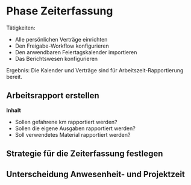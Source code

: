 # Phase Zeiterfassung

Tätigkeiten:

* Alle persönlichen Verträge einrichten
* Den Freigabe-Workflow konfigurieren
* Den anwendbaren Feiertagskalender importieren
* Das Berichtswesen konfigurieren

Ergebnis: Die Kalender und Verträge sind für Arbeitszeit-Rapportierung bereit.

## Arbeitsrapport erstellen

**Inhalt**
- Sollen gefahrene km rapportiert werden?
- Sollen die eigene Ausgaben rapportiert werden?
- Soll verwendetes Material rapportiert werden?


## Strategie für die Zeiterfassung festlegen

**Unterscheidung Anwesenheit- und Projektzeit**
- 
